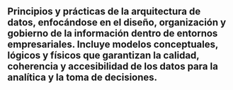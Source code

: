 ## Principios y prácticas de la arquitectura de datos, enfocándose en el diseño, organización y gobierno de la información dentro de entornos empresariales. Incluye modelos conceptuales, lógicos y físicos que garantizan la calidad, coherencia y accesibilidad de los datos para la analítica y la toma de decisiones.
